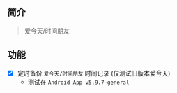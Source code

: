 

## 简介

> 爱今天/时间朋友




## 功能

- [x] 定时备份 `爱今天/时间朋友` 时间记录 (仅测试旧版本爱今天)
  - 测试在 `Android App v5.9.7-general`













<!-- Matomo Image Tracker-->
<img referrerpolicy="no-referrer-when-downgrade" src="https://matomo.moeci.com/matomo.php?idsite=2&amp;rec=1&amp;action_name=Plugins.ITodaysPlus-v0.1.2.README" style="border:0" alt="" />
<!-- End Matomo -->




